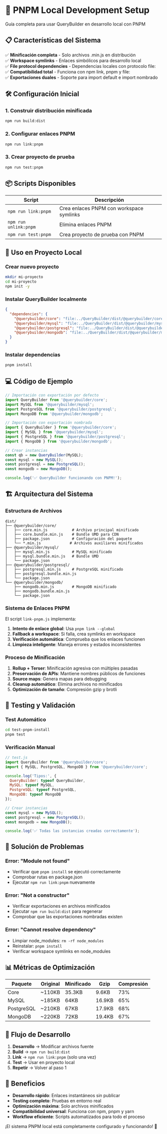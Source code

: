 # 🚀 PNPM Local Development Setup

Guía completa para usar QueryBuilder en desarrollo local con PNPM

## 📋 Características del Sistema

✅ **Minificación completa** - Solo archivos .min.js en distribución  
✅ **Workspace symlinks** - Enlaces simbólicos para desarrollo local  
✅ **File protocol dependencies** - Dependencias locales con protocolo file:  
✅ **Compatibilidad total** - Funciona con npm link, pnpm y file:  
✅ **Exportaciones duales** - Soporte para import default e import nombrado  

## 🛠️ Configuración Inicial

### 1. Construir distribución minificada
```bash
npm run build:dist
```

### 2. Configurar enlaces PNPM
```bash
npm run link:pnpm
```

### 3. Crear proyecto de prueba
```bash
npm run test:pnpm
```

## 📦 Scripts Disponibles

| Script | Descripción |
|--------|-------------|
| `npm run link:pnpm` | Crea enlaces PNPM con workspace symlinks |
| `npm run unlink:pnpm` | Elimina enlaces PNPM |
| `npm run test:pnpm` | Crea proyecto de prueba con PNPM |

## 🔧 Uso en Proyecto Local

### Crear nuevo proyecto
```bash
mkdir mi-proyecto
cd mi-proyecto
npm init -y
```

### Instalar QueryBuilder localmente
```json
{
  "dependencies": {
    "@querybuilder/core": "file:../QueryBuilder/dist/@querybuilder/core",
    "@querybuilder/mysql": "file:../QueryBuilder/dist/@querybuilder/mysql",
    "@querybuilder/postgresql": "file:../QueryBuilder/dist/@querybuilder/postgresql",
    "@querybuilder/mongodb": "file:../QueryBuilder/dist/@querybuilder/mongodb"
  }
}
```

### Instalar dependencias
```bash
pnpm install
```

## 💻 Código de Ejemplo

```javascript
// Importación con exportación por defecto
import QueryBuilder from '@querybuilder/core';
import MySQL from '@querybuilder/mysql';
import PostgreSQL from '@querybuilder/postgresql';
import MongoDB from '@querybuilder/mongodb';

// Importación con exportación nombrada
import { QueryBuilder } from '@querybuilder/core';
import { MySQL } from '@querybuilder/mysql';
import { PostgreSQL } from '@querybuilder/postgresql';
import { MongoDB } from '@querybuilder/mongodb';

// Crear instancias
const qb = new QueryBuilder(MySQL);
const mysql = new MySQL();
const postgresql = new PostgreSQL();
const mongodb = new MongoDB();

console.log('✅ QueryBuilder funcionando con PNPM!');
```

## 🏗️ Arquitectura del Sistema

### Estructura de Archivos
```
dist/
├── @querybuilder/core/
│   ├── core.min.js           # Archivo principal minificado
│   ├── core.bundle.min.js    # Bundle UMD para CDN
│   ├── package.json          # Configuración del paquete
│   └── *.min.js             # Archivos auxiliares minificados
├── @querybuilder/mysql/
│   ├── mysql.min.js          # MySQL minificado
│   ├── mysql.bundle.min.js   # Bundle UMD
│   └── package.json
├── @querybuilder/postgresql/
│   ├── postgresql.min.js     # PostgreSQL minificado
│   ├── postgresql.bundle.min.js
│   └── package.json
└── @querybuilder/mongodb/
    ├── mongodb.min.js        # MongoDB minificado
    ├── mongodb.bundle.min.js
    └── package.json
```

### Sistema de Enlaces PNPM

El script `link-pnpm.js` implementa:

1. **Intento de enlace global**: Usa `pnpm link --global`
2. **Fallback a workspace**: Si falla, crea symlinks en workspace
3. **Verificación automática**: Comprueba que los enlaces funcionen
4. **Limpieza inteligente**: Maneja errores y estados inconsistentes

### Proceso de Minificación

1. **Rollup + Terser**: Minificación agresiva con múltiples pasadas
2. **Preservación de APIs**: Mantiene nombres públicos de funciones
3. **Source maps**: Genera mapas para debugging
4. **Cleanup automático**: Elimina archivos no minificados
5. **Optimización de tamaño**: Compresión gzip y brotli

## 🧪 Testing y Validación

### Test Automático
```bash
cd test-pnpm-install
pnpm test
```

### Verificación Manual
```javascript
// test.js
import QueryBuilder from '@querybuilder/core';
import { MySQL, PostgreSQL, MongoDB } from '@querybuilder/core';

console.log('Tipos:', {
  QueryBuilder: typeof QueryBuilder,
  MySQL: typeof MySQL,
  PostgreSQL: typeof PostgreSQL,
  MongoDB: typeof MongoDB
});

// Crear instancias
const mysql = new MySQL();
const postgresql = new PostgreSQL();
const mongodb = new MongoDB();

console.log('✅ Todas las instancias creadas correctamente');
```

## 🚨 Solución de Problemas

### Error: "Module not found"
- Verificar que `pnpm install` se ejecutó correctamente
- Comprobar rutas en package.json
- Ejecutar `npm run link:pnpm` nuevamente

### Error: "Not a constructor"
- Verificar exportaciones en archivos minificados
- Ejecutar `npm run build:dist` para regenerar
- Comprobar que las exportaciones nombradas existen

### Error: "Cannot resolve dependency"
- Limpiar node_modules: `rm -rf node_modules`
- Reinstalar: `pnpm install`
- Verificar workspace symlinks en node_modules

## 📊 Métricas de Optimización

| Paquete | Original | Minificado | Gzip | Compresión |
|---------|----------|------------|------|------------|
| Core | ~110KB | 35.3KB | 9.6KB | 73% |
| MySQL | ~185KB | 64KB | 16.9KB | 65% |
| PostgreSQL | ~210KB | 67KB | 17.9KB | 68% |
| MongoDB | ~220KB | 72KB | 19.4KB | 67% |

## 🔄 Flujo de Desarrollo

1. **Desarrollo** → Modificar archivos fuente
2. **Build** → `npm run build:dist`
3. **Link** → `npm run link:pnpm` (solo una vez)
4. **Test** → Usar en proyecto local
5. **Repetir** → Volver al paso 1

## 🎯 Beneficios

- **Desarrollo rápido**: Enlaces instantáneos sin publicar
- **Testing completo**: Pruebas en entorno real
- **Optimización máxima**: Solo archivos minificados
- **Compatibilidad universal**: Funciona con npm, pnpm y yarn
- **Workflow eficiente**: Scripts automatizados para todo el proceso

¡El sistema PNPM local está completamente configurado y funcionando! 🚀